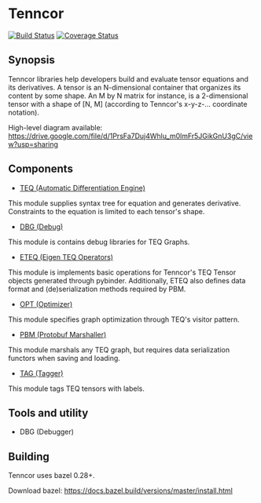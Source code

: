 # Tenncor
[![Build Status](https://travis-ci.org/mingkaic/tenncor.svg?branch=master)](https://travis-ci.org/mingkaic/tenncor)
[![Coverage Status](https://coveralls.io/repos/github/mingkaic/tenncor/badge.svg?branch=master)](https://coveralls.io/github/mingkaic/tenncor?branch=master)

## Synopsis

Tenncor libraries help developers build and evaluate tensor equations and its derivatives.
A tensor is an N-dimensional container that organizes its content by some shape. An M by N matrix for instance, is a 2-dimensional tensor with a shape of [N, M] (according to Tenncor's x-y-z-... coordinate notation).

High-level diagram available: https://drive.google.com/file/d/1PrsFa7Duj4Whlu_m0lmFr5JGikGnU3gC/view?usp=sharing

## Components

- [TEQ (Automatic Differentiation Engine)](teq/README_ADE.md)

This module supplies syntax tree for equation and generates derivative.
Constraints to the equation is limited to each tensor's shape.

- [DBG (Debug)](eteq/README_DBG.md)

This module is contains debug libraries for TEQ Graphs.

- [ETEQ (Eigen TEQ Operators)](eteq/README_EAD.md)

This module is implements basic operations for Tenncor's TEQ Tensor objects generated through pybinder.
Additionally, ETEQ also defines data format and (de)serialization methods required by PBM.

- [OPT (Optimizer)](opt/README_OPT.md)

This module specifies graph optimization through TEQ's visitor pattern.

- [PBM (Protobuf Marshaller)](pbm/README_PBM.md)

This module marshals any TEQ graph, but requires data serialization functors when saving and loading.

- [TAG (Tagger)](tag/README_TAG.md)

This module tags TEQ tensors with labels.

## Tools and utility

- DBG (Debugger)

## Building

Tenncor uses bazel 0.28+.

Download bazel: https://docs.bazel.build/versions/master/install.html
